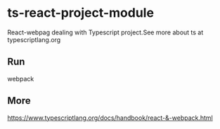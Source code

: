 # ts-react-project-module
React-webpag dealing with Typescript project.See more about ts at typescriptlang.org

## Run

webpack

## More

https://www.typescriptlang.org/docs/handbook/react-&-webpack.html

